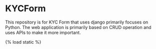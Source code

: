 # KYCForm
This repository is for KYC Form that uses django primarily focuses on Python. The web application is primarily based on CRUD operation and uses APIs to make it more important.

{% load static %}
<!DOCTYPE html>
<html lang="en">
<head>
    <meta charset="UTF-8">
    <meta name="viewport" content="width=device-width, initial-scale=1.0">
    <title>KYC and Policy Management</title>
    <link href="https://cdn.jsdelivr.net/npm/bootstrap@5.3.0/dist/css/bootstrap.min.css" rel="stylesheet">
    <link rel="stylesheet" href="https://cdnjs.cloudflare.com/ajax/libs/font-awesome/6.4.0/css/all.min.css">
    <style>
        :root {
            --primary-color: #007bff;
            --secondary-color: #f8f9fa;
            --accent-color: #28a745;
            --header-bg-color: #f0f0f0;
            --text-color: #333;
        }

        body {
            background-color: white;
            font-family: 'Segoe UI', Tahoma, Geneva, Verdana, sans-serif;
            color: var(--text-color);
            margin: 0;
            padding: 0;
            height: 100vh;
            overflow: hidden;
        }

        .main-container {
            display: flex;
            height: calc(100vh - 60px);
        }

        .form-section {
            flex: 1;
            overflow-y: auto;
            padding: 20px;
            height: 100%;
        }

        .top-nav {
            background-color: white;
            padding: 10px 20px;
            border-bottom: 1px solid #ddd;
            display: flex;
            justify-content: space-between;
            align-items: center;
        }

        .top-nav .nav-tabs .nav-link {
            border: none;
            border-bottom: 3px solid transparent;
            color: #555;
            padding: 10px 20px;
            font-weight: 500;
        }

        .top-nav .nav-tabs .nav-link.active {
            color: var(--primary-color);
            border-color: var(--primary-color);
            background-color: transparent;
        }

        .form-container {
            background: white;
            border-radius: 0;
            box-shadow: none;
            padding: 30px;
            margin-top: 0;
            margin-bottom: 0;
            min-height: calc(100vh - 60px);
            padding-left: 5%;
            padding-right: 5%;
            box-sizing: border-box;
        }

        .section-header {
            color: var(--primary-color);
            border-bottom: 2px solid #e9ecef;
            padding-bottom: 10px;
            margin-bottom: 25px;
            font-size: 1.2rem;
            font-weight: 600;
        }

        .form-label {
            font-weight: 500;
            margin-bottom: 0;
            color: #555;
            font-size: 0.85rem;
            width: 150px;
        }

        .form-control, .form-select {
            border-radius: 4px;
            padding: 7px 10px;
            border: 1px solid #ced4da;
            transition: all 0.2s ease-in-out;
            font-size: 0.85rem;
            flex-grow: 1;
        }

        .form-control:focus, .form-select:focus {
            border-color: var(--primary-color);
            box-shadow: 0 0 0 0.2rem rgba(0, 123, 255, 0.25);
        }

        .input-group .form-control {
            border-right: none;
        }
        .input-group .btn {
            border-top-left-radius: 0;
            border-bottom-left-radius: 0;
            background-color: #007bff;
            color: white;
            border-color: #007bff;
        }
        .input-group .btn:hover {
            background-color: #0056b3;
            border-color: #0056b3;
        }

        .btn-submit {
            background-color: var(--accent-color);
            border: none;
            padding: 10px 25px;
            font-weight: 500;
            transition: all 0.3s;
            border-radius: 5px;
        }

        .btn-submit:hover {
            background-color: #218838;
            transform: translateY(-1px);
        }

        .error-message {
            color: #dc3545;
            font-size: 0.8rem;
            margin-top: 5px;
        }

        .form-group {
            margin-bottom: 0.75rem;
            display: flex;
            align-items: center;
            justify-content: space-between;
            gap: 15px;
        }

        .form-check.form-group {
            justify-content: flex-start;
            gap: 5px;
        }

        .form-check-label {
            font-size: 0.85rem;
            margin-left: 0;
        }

        /* Custom scrollbar */
        .form-section::-webkit-scrollbar {
            width: 8px;
        }
        
        .form-section::-webkit-scrollbar-track {
            background: #f1f1f1;
        }
        
        .form-section::-webkit-scrollbar-thumb {
            background: #888;
            border-radius: 4px;
        }
        
        .form-section::-webkit-scrollbar-thumb:hover {
            background: #555;
        }

        @media (max-width: 768px) {
            .main-container {
                flex-direction: column;
            }
            
            .form-container {
                padding: 20px;
            }
            .top-nav {
                flex-direction: column;
                align-items: flex-start;
                padding: 10px 15px;
            }
            .top-nav .nav-tabs {
                margin-bottom: 10px;
            }
            .form-group {
                flex-direction: column;
                align-items: flex-start;
                gap: 5px;
            }
            .form-label {
                width: auto;
            }
        }
    </style>
</head>
<body>
    <div class="container-fluid top-nav">
        <ul class="nav nav-tabs mb-0">
            <li class="nav-item">
                <a class="nav-link active" aria-current="page" href="#">KYC and Policy Management</a>
            </li>
        </ul>
    </div>

    <div class="main-container">
        <!-- KYC Update Form Section -->
        <div class="form-section" style="border-right: 1px solid #eee;">
            <div class="form-container">
                <h4 class="text-center sm-4 text-primary">KYC Record Form</h4>

                <form method="POST" action="{% url 'kyc:kyc_create' %}">
                    {% csrf_token %}
                    
                    <h5 class="section-header">Personal Details</h5>
                    <div class="row">
                        <!-- Left Column -->
                        <div class="col-md-5 offset-md-1">
                            <!-- First Name -->
                            <div class="form-group">
                                <label for="{{ form.first_name.id_for_label }}" class="form-label">
                                    {{ form.first_name.label }} {% if form.first_name.field.required %}<span class="text-danger">*</span>{% endif %}
                                </label>
                                {{ form.first_name }}
                                {% if form.first_name.errors %}
                                    <div class="error-message">{{ form.first_name.errors }}</div>
                                {% endif %}
                            </div>

                            <!-- Last Name -->
                            <div class="form-group">
                                <label for="{{ form.last_name.id_for_label }}" class="form-label">
                                    {{ form.last_name.label }} {% if form.last_name.field.required %}<span class="text-danger">*</span>{% endif %}
                                </label>
                                {{ form.last_name }}
                                {% if form.last_name.errors %}
                                    <div class="error-message">{{ form.last_name.errors }}</div>
                                {% endif %}
                            </div>

                            <!-- Father Name -->
                            <div class="form-group">
                                <label for="{{ form.father_name.id_for_label }}" class="form-label">
                                    {{ form.father_name.label }} {% if form.father_name.field.required %}<span class="text-danger">*</span>{% endif %}
                                </label>
                                {{ form.father_name }}
                                {% if form.father_name.errors %}
                                    <div class="error-message">{{ form.father_name.errors }}</div>
                                {% endif %}
                            </div>

                            <!-- Mobile -->
                            <div class="form-group">
                                <label for="{{ form.mobile.id_for_label }}" class="form-label">
                                    {{ form.mobile.label }} {% if form.mobile.field.required %}<span class="text-danger">*</span>{% endif %}
                                </label>
                                {{ form.mobile }}
                                {% if form.mobile.errors %}
                                    <div class="error-message">{{ form.mobile.errors }}</div>
                                {% endif %}
                            </div>

                            <!-- Age Proof Doc -->
                            <div class="form-group">
                                <label for="{{ form.age_proof_doc.id_for_label }}" class="form-label">
                                    {{ form.age_proof_doc.label }}
                                </label>
                                {{ form.age_proof_doc }}
                            </div>

                            <!-- Structure -->
                            <div class="form-group">
                                <label for="{{ form.structure.id_for_label }}" class="form-label">
                                    {{ form.structure.label }}
                                </label>
                                {{ form.structure }}
                            </div>

                            <!-- Local Unit -->
                            <div class="form-group">
                                <label for="{{ form.local_unit.id_for_label }}" class="form-label">
                                    {{ form.local_unit.label }}
                                </label>
                                {{ form.local_unit }}
                            </div>

                            <!-- Address -->
                            <div class="form-group">
                                <label for="{{ form.address.id_for_label }}" class="form-label">
                                    {{ form.address.label }}
                                </label>
                                {{ form.address }}
                            </div>

                            <!-- Temporary Address -->
                            <div class="form-group">
                                <label for="{{ form.temporary_address.id_for_label }}" class="form-label">
                                    {{ form.temporary_address.label }}
                                </label>
                                {{ form.temporary_address }}
                            </div>

                            <!-- Phone No -->
                            <div class="form-group">
                                <label for="{{ form.phone_no.id_for_label }}" class="form-label">
                                    {{ form.phone_no.label }}
                                </label>
                                {{ form.phone_no }}
                            </div>

                            <!-- Profession -->
                            <div class="form-group">
                                <label for="{{ form.profession.id_for_label }}" class="form-label">
                                    {{ form.profession.label }} {% if form.profession.field.required %}<span class="text-danger">*</span>{% endif %}
                                </label>
                                {{ form.profession }}
                            </div>

                            <!-- Office Address -->
                            <div class="form-group">
                                <label for="{{ form.office_address.id_for_label }}" class="form-label">
                                    {{ form.office_address.label }}
                                </label>
                                {{ form.office_address }}
                            </div>

                            <!-- Income Mode -->
                            <div class="form-group">
                                <label for="{{ form.income_mode.id_for_label }}" class="form-label">
                                    {{ form.income_mode.label }} {% if form.income_mode.field.required %}<span class="text-danger">*</span>{% endif %}
                                </label>
                                {{ form.income_mode }}
                            </div>

                            <!-- PAN No -->
                            <div class="form-group">
                                <label for="{{ form.pan_no.id_for_label }}" class="form-label">
                                    {{ form.pan_no.label }}
                                </label>
                                {{ form.pan_no }}
                            </div>

                            <!-- Bank Ac Name -->
                            <div class="form-group">
                                <label for="{{ form.bank_ac_name.id_for_label }}" class="form-label">
                                    {{ form.bank_ac_name.label }}
                                </label>
                                {{ form.bank_ac_name }}
                            </div>

                            <!-- Nep Name -->
                            <div class="form-group">
                                <label for="{{ form.nep_name.id_for_label }}" class="form-label">
                                    {{ form.nep_name.label }}
                                </label>
                                {{ form.nep_name }}
                            </div>

                            <!-- Gender -->
                            <div class="form-group">
                                <label for="{{ form.gender.id_for_label }}" class="form-label">
                                    {{ form.gender.label }} {% if form.gender.field.required %}<span class="text-danger">*</span>{% endif %}
                                </label>
                                {{ form.gender }}
                            </div>

                            <!-- Qualification -->
                            <div class="form-group">
                                <label for="{{ form.qualification.id_for_label }}" class="form-label">
                                    {{ form.qualification.label }} {% if form.qualification.field.required %}<span class="text-danger">*</span>{% endif %}
                                </label>
                                {{ form.qualification }}
                            </div>

                            <!-- Politically Involved -->
                            <div class="form-group form-check">
                                {{ form.is_politically_involved }}
                                <label for="{{ form.is_politically_involved.id_for_label }}" class="form-check-label">
                                    {{ form.is_politically_involved.label }} {% if form.is_politically_involved.field.required %}<span class="text-danger">*</span>{% endif %}
                                </label>
                            </div>
                        </div>

                        <!-- Right Column -->
                        <div class="col-md-5 offset-md-1">
                            <!-- Salutation -->
                            <div class="form-group">
                                <label for="{{ form.salutation.id_for_label }}" class="form-label">
                                    {{ form.salutation.label }}
                                </label>
                                {{ form.salutation }}
                            </div>

                            <!-- Middle Name -->
                            <div class="form-group">
                                <label for="{{ form.middle_name.id_for_label }}" class="form-label">
                                    {{ form.middle_name.label }}
                                </label>
                                {{ form.middle_name }}
                            </div>

                            <!-- Date of Birth BS/AD -->
                            <div class="form-group d-flex align-items-center justify-content-between gap-3">
                                <div class="d-flex flex-column flex-grow-1">
                                    <label for="{{ form.dob_bs.id_for_label }}" class="form-label">
                                        {{ form.dob_bs.label }} {% if form.dob_bs.field.required %}<span class="text-danger">*</span>{% endif %}
                                    </label>
                                    {{ form.dob_bs }}
                                </div>

                                <div class="d-flex flex-column flex-grow-1">
                                    <label for="{{ form.date_of_birth_ad.id_for_label }}" class="form-label">
                                        {{ form.date_of_birth_ad.label }} {% if form.date_of_birth_ad.field.required %}<span class="text-danger">*</span>{% endif %}
                                    </label>
                                    {{ form.date_of_birth_ad }}
                                </div>
                            </div>

                            <!-- Nep Father Name -->
                            <div class="form-group">
                                <label for="{{ form.nep_father_name.id_for_label }}" class="form-label">
                                    {{ form.nep_father_name.label }}
                                </label>
                                {{ form.nep_father_name }}
                            </div>

                            <!-- Birth Place -->
                            <div class="form-group">
                                <label for="{{ form.birth_place.id_for_label }}" class="form-label">
                                    {{ form.birth_place.label }}
                                </label>
                                {{ form.birth_place }}
                            </div>

                            <!-- Document Number -->
                            <div class="form-group">
                                <label for="{{ form.document_number.id_for_label }}" class="form-label">
                                    {{ form.document_number.label }} {% if form.document_number.field.required %}<span class="text-danger">*</span>{% endif %}
                                </label>
                                {{ form.document_number }}
                            </div>

                            <!-- Issued Place -->
                            <div class="form-group">
                                <label for="{{ form.issued_place.id_for_label }}" class="form-label">
                                    {{ form.issued_place.label }} {% if form.issued_place.field.required %}<span class="text-danger">*</span>{% endif %}
                                </label>
                                {{ form.issued_place }}
                            </div>

                            <!-- Issued Date -->
                            <div class="form-group">
                                <label for="{{ form.document_issued_date.id_for_label }}" class="form-label">
                                    {{ form.document_issued_date.label }} {% if form.document_issued_date.field.required %}<span class="text-danger">*</span>{% endif %}
                                </label>
                                {{ form.document_issued_date }}
                            </div>

                            <!-- Father/Mother Name -->
                            <div class="form-group">
                                <label for="{{ form.father_mother_name.id_for_label }}" class="form-label">
                                    {{ form.father_mother_name.label }}
                                </label>
                                {{ form.father_mother_name }}
                            </div>

                            <!-- Ward No -->
                            <div class="form-group">
                                <label for="{{ form.ward_no.id_for_label }}" class="form-label">
                                    {{ form.ward_no.label }}
                                </label>
                                {{ form.ward_no }}
                            </div>

                            <!-- Temporary District -->
                            <div class="form-group">
                                <label for="{{ form.temporary_district.id_for_label }}" class="form-label">
                                    {{ form.temporary_district.label }}
                                </label>
                                {{ form.temporary_district }}
                            </div>

                            <!-- House No -->
                            <div class="form-group">
                                <label for="{{ form.house_no.id_for_label }}" class="form-label">
                                    {{ form.house_no.label }}
                                </label>
                                {{ form.house_no }}
                            </div>

                            <!-- Email -->
                            <div class="form-group">
                                <label for="{{ form.email.id_for_label }}" class="form-label">
                                    {{ form.email.label }}
                                </label>
                                {{ form.email }}
                            </div>

                            <!-- Firm Name -->
                            <div class="form-group">
                                <label for="{{ form.firm_name.id_for_label }}" class="form-label">
                                    {{ form.firm_name.label }}
                                </label>
                                {{ form.firm_name }}
                            </div>

                            <!-- Income Amount -->
                            <div class="form-group">
                                <label for="{{ form.income_amount.id_for_label }}" class="form-label">
                                    {{ form.income_amount.label }} {% if form.income_amount.field.required %}<span class="text-danger">*</span>{% endif %}
                                </label>
                                {{ form.income_amount }}
                            </div>

                            <!-- Bank Ac No -->
                            <div class="form-group">
                                <label for="{{ form.bank_ac_no.id_for_label }}" class="form-label">
                                    {{ form.bank_ac_no.label }}
                                </label>
                                {{ form.bank_ac_no }}
                            </div>

                            <!-- Address Nepali -->
                            <div class="form-group">
                                <label for="{{ form.address_nepali.id_for_label }}" class="form-label">
                                    {{ form.address_nepali.label }}
                                </label>
                                {{ form.address_nepali }}
                            </div>

                            <!-- Proposer Full Name -->
                            <div class="form-group">
                                <label for="{{ form.proposer_full_name.id_for_label }}" class="form-label">
                                    {{ form.proposer_full_name.label }}
                                </label>
                                {{ form.proposer_full_name }}
                            </div>

                            <!-- Nationality -->
                            <div class="form-group">
                                <label for="{{ form.nationality.id_for_label }}" class="form-label">
                                    {{ form.nationality.label }} {% if form.nationality.field.required %}<span class="text-danger">*</span>{% endif %}
                                </label>
                                {{ form.nationality }}
                            </div>

                            <!-- AML Crime -->
                            <div class="form-group form-check">
                                {{ form.is_aml_crime }}
                                <label for="{{ form.is_aml_crime.id_for_label }}" class="form-check-label">
                                    {{ form.is_aml_crime.label }}
                                </label>
                            </div>
                        </div>
                    </div>

                    <h5 class="section-header mt-4">Family Details</h5>
                    <div class="row">
                        <!-- Left Column -->
                        <div class="col-md-5 offset-md-1">
                            <!-- Spouse Name -->
                            <div class="form-group">
                                <label for="{{ form.spouse_name.id_for_label }}" class="form-label">
                                    {{ form.spouse_name.label }}
                                </label>
                                {{ form.spouse_name }}
                            </div>

                            <!-- Mother Name -->
                            <div class="form-group">
                                <label for="{{ form.mother_name.id_for_label }}" class="form-label">
                                    {{ form.mother_name.label }}
                                </label>
                                {{ form.mother_name }}
                            </div>

                            <!-- Son Name -->
                            <div class="form-group">
                                <label for="{{ form.son_name.id_for_label }}" class="form-label">
                                    {{ form.son_name.label }}
                                </label>
                                {{ form.son_name }}
                            </div>

                            <!-- Daughter/InLaw Name -->
                            <div class="form-group">
                                <label for="{{ form.daughter_in_law_name.id_for_label }}" class="form-label">
                                    {{ form.daughter_in_law_name.label }}
                                </label>
                                {{ form.daughter_in_law_name }}
                            </div>

                            <!-- GrandFather/InLaw Name -->
                            <div class="form-group">
                                <label for="{{ form.grandfather_in_law_name.id_for_label }}" class="form-label">
                                    {{ form.grandfather_in_law_name.label }}
                                </label>
                                {{ form.grandfather_in_law_name }}
                            </div>

                            <!-- Family Politically Involved -->
                            <div class="form-group form-check">
                                {{ form.is_family_politically_involved }}
                                <label for="{{ form.is_family_politically_involved.id_for_label }}" class="form-check-label">
                                    {{ form.is_family_politically_involved.label }} {% if form.is_family_politically_involved.field.required %}<span class="text-danger">*</span>{% endif %}
                                </label>
                            </div>
                        </div>

                        <!-- Right Column -->
                        <div class="col-md-5 offset-md-1">
                            <!-- Grand Father Name -->
                            <div class="form-group">
                                <label for="{{ form.grand_father_name.id_for_label }}" class="form-label">
                                    {{ form.grand_father_name.label }}
                                </label>
                                {{ form.grand_father_name }}
                            </div>

                            <!-- Daughter Name -->
                            <div class="form-group">
                                <label for="{{ form.daughter_name.id_for_label }}" class="form-label">
                                    {{ form.daughter_name.label }}
                                </label>
                                {{ form.daughter_name }}
                            </div>

                            <!-- Father/InLaw Name -->
                            <div class="form-group">
                                <label for="{{ form.father_in_law_name.id_for_label }}" class="form-label">
                                    {{ form.father_in_law_name.label }}
                                </label>
                                {{ form.father_in_law_name }}
                            </div>

                            <!-- Family AML Crime -->
                            <div class="form-group form-check">
                                {{ form.is_family_aml_crime }}
                                <label for="{{ form.is_family_aml_crime.id_for_label }}" class="form-check-label">
                                    {{ form.is_family_aml_crime.label }}
                                </label>
                            </div>
                        </div>
                    </div>

                    <div class="d-grid gap-2 d-md-flex justify-content-md-end mt-4">
                        <button type="submit" class="btn btn-submit btn-lg">
                            Submit
                        </button>
                    </div>
                </form>
            </div>
        </div>

        <!-- Policy Number Form Section -->
        <div class="form-section">
            <div class="form-container">
                <h4 class="text-center sm-4 text-primary">Policy Number Form</h4>

                <form method="POST" action="{% url 'policy:policy_create' %}">
                    {% csrf_token %}
                    
                    <h5 class="section-header">Policy Details</h5>
                    <div class="row">
                        <!-- Left Column -->
                        <div class="col-md-6">
                            <!-- Policy Number -->
                            <div class="form-group mb-3">
                                <label for="policy_number" class="form-label">
                                    Policy Number <span class="text-danger">*</span>
                                </label>
                                <input type="text" class="form-control" id="policy_number" name="policy_number" required>
                            </div>

                            <!-- Policy Type -->
                            <div class="form-group mb-3">
                                <label for="policy_type" class="form-label">
                                    Policy Type <span class="text-danger">*</span>
                                </label>
                                <select class="form-select" id="policy_type" name="policy_type" required>
                                    <option value="">Select Policy Type</option>
                                    <option value="life">Life Insurance</option>
                                    <option value="health">Health Insurance</option>
                                    <option value="auto">Auto Insurance</option>
                                    <option value="property">Property Insurance</option>
                                </select>
                            </div>

                            <!-- Start Date -->
                            <div class="form-group mb-3">
                                <label for="start_date" class="form-label">
                                    Start Date <span class="text-danger">*</span>
                                </label>
                                <input type="date" class="form-control" id="start_date" name="start_date" required>
                            </div>

                            <!-- Premium Amount -->
                            <div class="form-group mb-3">
                                <label for="premium_amount" class="form-label">
                                    Premium Amount <span class="text-danger">*</span>
                                </label>
                                <input type="number" class="form-control" id="premium_amount" name="premium_amount" step="0.01" required>
                            </div>

                            <!-- Sum Assured -->
                            <div class="form-group mb-3">
                                <label for="sum_assured" class="form-label">
                                    Sum Assured
                                </label>
                                <input type="number" class="form-control" id="sum_assured" name="sum_assured" step="0.01">
                            </div>
                        </div>

                        <!-- Right Column -->
                        <div class="col-md-6">
                            <!-- Customer ID -->
                            <div class="form-group mb-3">
                                <label for="customer_id" class="form-label">
                                    Customer ID <span class="text-danger">*</span>
                                </label>
                                <input type="text" class="form-control" id="customer_id" name="customer_id" value="{{ kyc.kyc_id }}" readonly>
                            </div>

                            <!-- Policy Status -->
                            <div class="form-group mb-3">
                                <label for="policy_status" class="form-label">
                                    Policy Status <span class="text-danger">*</span>
                                </label>
                                <select class="form-select" id="policy_status" name="policy_status" required>
                                    <option value="active">Active</option>
                                    <option value="pending">Pending</option>
                                    <option value="expired">Expired</option>
                                    <option value="cancelled">Cancelled</option>
                                </select>
                            </div>

                            <!-- End Date -->
                            <div class="form-group mb-3">
                                <label for="end_date" class="form-label">
                                    End Date
                                </label>
                                <input type="date" class="form-control" id="end_date" name="end_date">
                            </div>

                            <!-- Payment Frequency -->
                            <div class="form-group mb-3">
                                <label for="payment_frequency" class="form-label">
                                    Payment Frequency
                                </label>
                                <select class="form-select" id="payment_frequency" name="payment_frequency">
                                    <option value="monthly">Monthly</option>
                                    <option value="quarterly">Quarterly</option>
                                    <option value="yearly">Yearly</option>
                                    <option value="single">Single Payment</option>
                                </select>
                            </div>

                            <!-- Beneficiary -->
                            <div class="form-group mb-3">
                                <label for="beneficiary" class="form-label">
                                    Beneficiary
                                </label>
                                <input type="text" class="form-control" id="beneficiary" name="beneficiary">
                            </div>
                        </div>
                    </div>

                    <h5 class="section-header mt-4">Additional Information</h5>
                    <div class="row">
                        <div class="col-md-12">
                            <!-- Agent/Broker -->
                            <div class="form-group mb-3">
                                <label for="agent_broker" class="form-label">
                                    Agent/Broker
                                </label>
                                <input type="text" class="form-control" id="agent_broker" name="agent_broker">
                            </div>

                            <!-- Underwriting Notes -->
                            <div class="form-group mb-3">
                                <label for="underwriting_notes" class="form-label">
                                    Underwriting Notes
                                </label>
                                <textarea class="form-control" id="underwriting_notes" name="underwriting_notes" rows="2"></textarea>
                            </div>

                            <!-- Special Conditions -->
                            <div class="form-group mb-3">
                                <label for="special_conditions" class="form-label">
                                    Special Conditions
                                </label>
                                <textarea class="form-control" id="special_conditions" name="special_conditions" rows="2"></textarea>
                            </div>
                        </div>
                    </div>

                    <div class="d-grid gap-2 d-md-flex justify-content-md-end mt-4">
                        <button type="submit" class="btn btn-primary">
                            <i class="fas fa-save me-1"></i> Save Policy
                        </button>
                    </div>
                </form>
            </div>
        </div>
    </div>

    <script src="https://cdn.jsdelivr.net/npm/bootstrap@5.3.0/dist/js/bootstrap.bundle.min.js"></script>
    <script src="https://code.jquery.com/jquery-3.6.0.min.js"></script>
    <script src="https://cdnjs.cloudflare.com/ajax/libs/jquery.inputmask/5.0.6/jquery.inputmask.min.js"></script>
    <script>
        $(document).ready(function(){
            // Apply input mask for mobile number
            $('#{{ form.mobile.id_for_label }}').inputmask('999-9999999');
            
            // Set today's date as default for start date
            document.getElementById('start_date').valueAsDate = new Date();
        });
    </script>
</body>
</html>
